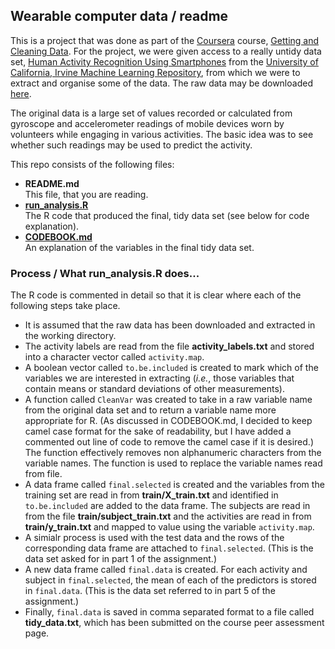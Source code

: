 ## Wearable computer data / readme

This is a project that was done as part of the [Coursera](https://www.coursera.org) course, [Getting and Cleaning Data](https://www.coursera.org/course/getdata). For the project, we were given access to a really untidy data set, [Human Activity Recognition Using Smartphones](http://archive.ics.uci.edu/ml/datasets/Human+Activity+Recognition+Using+Smartphones) from the [University of California, Irvine Machine Learning Repository](http://archive.ics.uci.edu/ml), from which we were to extract and organise some of the data. The raw data may be downloaded [here](https://d396qusza40orc.cloudfront.net/getdata%2Fprojectfiles%2FUCI%20HAR%20Dataset.zip).

The original data is a large set of values recorded or calculated from gyroscope and accelerometer readings of mobile devices worn by volunteers while engaging in various activities. The basic idea was to see whether such readings may be used to predict the activity.

This repo consists of the following files:

* __README.md__<br>This file, that you are reading.
* [__run_analysis.R__](https://github.com/ram6ler/wearable-computing-data/blob/master/run_analysis.R)<br>The R code that produced the final, tidy data set (see below for code explanation).
* [__CODEBOOK.md__](https://github.com/ram6ler/wearable-computing-data/blob/master/CODEBOOK.md)<br>An explanation of the variables in the final tidy data set.

### Process / What run_analysis.R does...
The R code is commented in detail so that it is clear where each of the following steps take place.

* It is assumed that the raw data has been downloaded and extracted in the working directory.
* The activity labels are read from the file __activity_labels.txt__ and stored into a character vector called <code>activity.map</code>.
*  A boolean vector called <code>to.be.included</code> is created to mark which of the variables we are interested in extracting (_i.e._, those variables that contain means or standard deviations of other measurements).
*  A function called <code>CleanVar</code> was created to take in a raw variable name from the original data set and to return a variable name more appropriate for R. (As discussed in CODEBOOK.md, I decided to keep camel case format for the sake of readability, but I have added a commented out line of code to remove the camel case if it is desired.) The function effectively removes non alphanumeric characters from the variable names. The function is used to replace the variable names read from file.
*  A data frame called <code>final.selected</code> is created and the variables from the training set are read in from __train/X_train.txt__ and identified in <code>to.be.included</code> are added to the data frame. The subjects are read in from the file __train/subject_train.txt__ and the activities are read in from __train/y_train.txt__ and mapped to value using the variable <code>activity.map</code>.
*  A simialr process is used with the test data and the rows of the corresponding data frame are attached to <code>final.selected</code>. (This is the data set asked for in part 1 of the assignment.)
*  A new data frame called <code>final.data</code> is created. For each activity and subject in <code>final.selected</code>, the mean of each of the predictors is stored in <code>final.data</code>. (This is the data set referred to in part 5 of the assignment.)
*  Finally, <code>final.data</code> is saved in comma separated format to a file called __tidy_data.txt__, which has been submitted on the course peer assessment page.